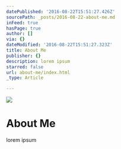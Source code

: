 ```yaml
---
datePublished: '2016-08-22T15:51:27.426Z'
sourcePath: _posts/2016-08-22-about-me.md
inFeed: true
hasPage: true
author: []
via: {}
dateModified: '2016-08-22T15:51:27.323Z'
title: About Me
publisher: {}
description: lorem ipsum
starred: false
url: about-me/index.html
_type: Article

---
```

![](https://the-grid-user-content.s3-us-west-2.amazonaws.com/255a9f04-714d-4c4e-9197-a4cd88ca288e.jpg)

# About Me

lorem ipsum